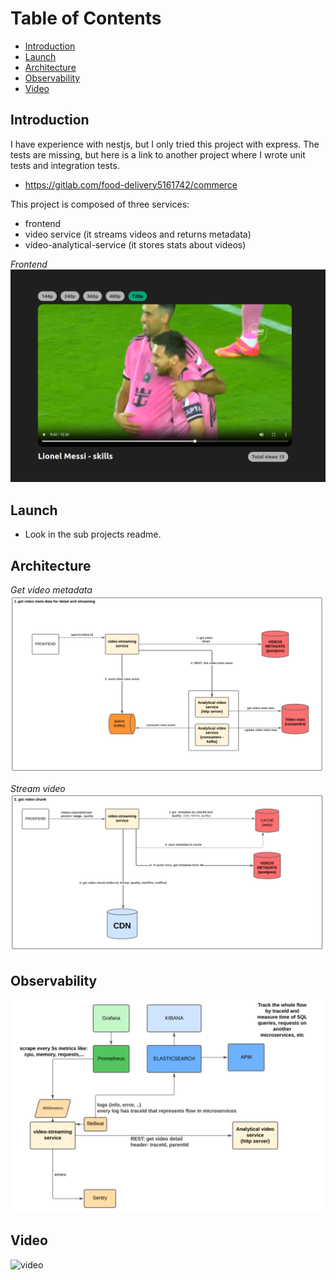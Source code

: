 
# Table of Contents

- [Introduction](#introduction)
- [Launch](#launch)
- [Architecture](#architecture)
- [Observability](#observability)
- [Video](#video)


## Introduction

I have experience with nestjs, but I only tried this project with express.
The tests are missing, but here is a link to another project where I wrote unit tests and integration tests.
- https://gitlab.com/food-delivery5161742/commerce

This project is composed of three services:
- frontend
- video service (it streams videos and returns metadata)
- video-analytical-service (it stores stats about videos)

*Frontend*
![Frontend](./docs/frontend.png)

## Launch

- Look in the sub projects readme.

## Architecture

*Get video metadata*
![get_video_metadata_img](./docs/diagram-get-video-metadata.png)

*Stream video*
![stream_video_img](./docs/diagram-stream-video.png)

## Observability
![observability_img](./docs/observability.png)

## Video
![video](./docs/video.gif)
